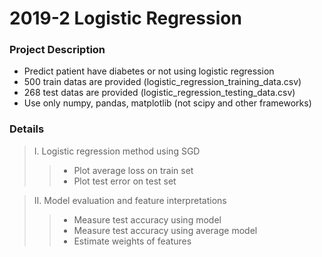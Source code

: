 # 2019-2 Logistic Regression


### Project Description

- Predict patient have diabetes or not using logistic regression
- 500 train datas are provided (logistic_regression_training_data.csv)
- 268 test datas are provided (logistic_regression_testing_data.csv)
- Use only numpy, pandas, matplotlib (not scipy and other frameworks)


### Details

> I. Logistic regression method using SGD
>> - Plot average loss on train set
>> - Plot test error on test set

> II. Model evaluation and feature interpretations
>> - Measure test accuracy using model
>> - Measure test accuracy using average model
>> - Estimate weights of features
